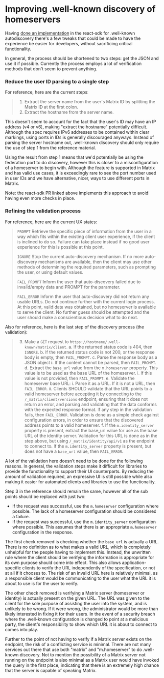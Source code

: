 # Improving .well-known discovery of homeservers

Having [done an implementation](https://github.com/matrix-org/matrix-react-sdk/pull/2227) in the react-sdk
for .well-known autodiscovery there's a few tweaks that could be made to have the experience be easier for
developers, without sacrificing critical functionality.

In general, the process should be shortened to two steps: get the JSON and use it if possible. Currently the
process employs a lot of verification methods that don't seem to prevent anything.


### Reduce the user ID parsing to a single step

For reference, here are the current steps:

> 1. Extract the server name from the user's Matrix ID by splitting the Matrix ID at the first colon.
> 2. Extract the hostname from the server name.

This doesn't seem to account for the fact that the user's ID may have an IP address (v4 or v6), making
"extract the hostname" potentially difficult. Although the spec requires IPv6 addresses to be contained
within clear markings, using ports in IDs is generally discouraged anyways. Instead of parsing the server
hostname out, .well-known discovery should only require the use of step 1 from the reference material.

Using the result from step 1 means that we'd potentially be using the federation port to do discovery,
however this is closer to a misconfiguration of a homeserver to begin with. Although the feature is
supported in Matrix and has valid use cases, it is exceedingly rare to see the port number used in user
IDs and we have alternative, nicer, ways to use different ports in Matrix.

Note: the react-sdk PR linked above implements this approach to avoid having even more checks in place.

### Refining the validation process

For reference, here are the current UX states:

> `PROMPT`
>   Retrieve the specific piece of information from the user in a way which fits within the existing client
>   user experience, if the client is inclined to do so. Failure can take place instead if no good user
>   experience for this is possible at this point.
>
> `IGNORE`
>   Stop the current auto-discovery mechanism. If no more auto-discovery mechanisms are available, then the
>   client may use other methods of determining the required parameters, such as prompting the user, or using
>   default values.
>
> `FAIL_PROMPT`
>   Inform the user that auto-discovery failed due to invalid/empty data and PROMPT for the parameter.
>
> `FAIL_ERROR`
>   Inform the user that auto-discovery did not return any usable URLs. Do not continue further with the
>   current login process. At this point, valid data was obtained, but no homeserver is available to serve
>   the client. No further guess should be attempted and the user should make a conscientious decision what
>   to do next.

Also for reference, here is the last step of the discovery process (the validation):

> 3. Make a `GET` request to `https://hostname/.well-known/matrix/client`.
>   a. If the returned status code is 404, then `IGNORE`.
>   b. If the returned status code is not 200, or the response body is empty, then `FAIL_PROMPT`.
>   c. Parse the response body as a JSON object
>       i. If the content cannot be parsed, then `FAIL_PROMPT`.
>   d. Extract the `base_url` value from the `m.homeserver` property. This value is to be used as the base URL of
>      the homeserver.
>       i. If this value is not provided, then `FAIL_PROMPT`.
>   e. Validate the homeserver base URL:
>       i. Parse it as a URL. If it is not a URL, then `FAIL_ERROR`.
>       ii. Clients SHOULD validate that the URL points to a valid homeserver before accepting it by connecting
>           to the `/_matrix/client/versions` endpoint, ensuring that it does not return an error, and parsing and
>           validating that the data conforms with the expected response format. If any step in the validation
>           fails, then `FAIL_ERROR`. Validation is done as a simple check against configuration errors, in order
>           to ensure that the discovered address points to a valid homeserver.
>   f. If the `m.identity_server` property is present, extract the base_url value for use as the base URL of the
>      identity server. Validation for this URL is done as in the step above, but using `/_matrix/identity/api/v1`
>      as the endpoint to connect to. If the `m.identity_server` property is present, but does not have a `base_url`
>      value, then `FAIL_ERROR`.

A lot of the validation here doesn't need to be done for the following reasons. In general, the validation steps make
it difficult for libraries to provide the functionality to support their UI counterparts. By reducing the amount
of validation required, an expressive UI is still possible while also making it easier for automated clients and
libraries to use the functionality.

Step 3 in the reference should remain the same, however all of the sub points should be replaced with just two:
* If the request was successful, use the `m.homeserver` configuration where possible. The lack of a homeserver
  configuration should be considered a failure.
* If the request was successful, use the `m.identity_server` configuration where possible. This assumes that
  there is an appropriate `m.homeserver` configuration in the response.

The first check removed is checking whether the `base_url` is actually a URL. There is no definition as to what
makes a valid URL, which is completely unhelpful for the people having to implement this. Instead, the unwritten
rule where the client should be verifying the information is appropriate for its own purpose should come into
effect. This also allows application-specific clients to verify the URL independently of the specification, or
not at all if it chooses to. The risk of an invalid URL here is relatively minimal, as a responsible client would
be communicating to the user what the URL it is about to use is for the user to verify.

The other check removed is verifying a Matrix server (homeserver or identity) is actually present on the given
URL. The URL was given to the client for the sole purpose of assisting the user into the system, and is unlikely
to be wrong. If it were wrong, the administrator would be more than likely interested in fixing it for their users.
In the event of a security breach where the .well-known configuration is changed to point at a malicious party,
the client's responsibility to show which URL it is about to connect to comes into play.

Further to the point of not having to verify if a Matrix server exists on the endpoint, the risk of a conflicting
service is minimal. There are not many services out there that use both "matrix" and "m.homeserver" to do .well-known
discovery. Not to mention the possibility of a Matrix server not running on the endpoint is also minimal as a Matrix
user would have invoked the query in the first place, indicating that there is an extremely high chance that the
server is capable of speaking Matrix.
